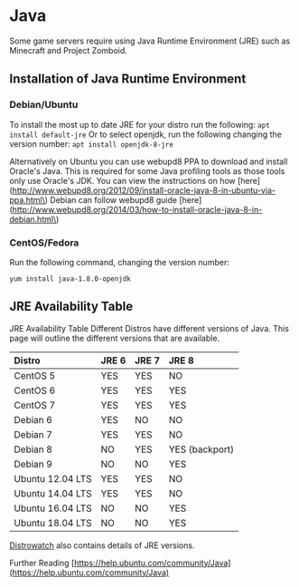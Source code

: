 # Java

Some game servers require using Java Runtime Environment \(JRE\) such as Minecraft and Project Zomboid.

## Installation of Java Runtime Environment

### Debian/Ubuntu

To install the most up to date JRE for your distro run the following: `apt install default-jre` Or to select openjdk, run the following changing the version number: `apt install openjdk-8-jre` 

Alternatively on Ubuntu you can use webupd8 PPA to download and install Oracle's Java. This is required for some Java profiling tools as those tools only use Oracle's JDK. You can view the instructions on how \[here\]\(http://www.webupd8.org/2012/09/install-oracle-java-8-in-ubuntu-via-ppa.html\) Debian can follow webupd8 guide \[here\]\(http://www.webupd8.org/2014/03/how-to-install-oracle-java-8-in-debian.html\)

### CentOS/Fedora

Run the following command, changing the version number:

```text
yum install java-1.8.0-openjdk
```

## JRE Availability Table

JRE Availability Table Different Distros have different versions of Java. This page will outline the different versions that are available.

| Distro | JRE 6 | JRE 7 | JRE 8 |
| :--- | :--- | :--- | :--- |
| CentOS 5 | YES | YES | NO |
| CentOS 6 | YES | YES | YES |
| CentOS 7 | YES | YES | YES |
| Debian 6 | YES | NO | NO |
| Debian 7 | YES | YES | NO |
| Debian 8 | NO | YES | YES \(backport\) |
| Debian 9 | NO | NO | YES |
| Ubuntu 12.04 LTS | YES | YES | NO |
| Ubuntu 14.04 LTS | YES | YES | NO |
| Ubuntu 16.04 LTS | NO | NO | YES |
| Ubuntu 18.04 LTS | NO | NO | YES |

[Distrowatch](https://distrowatch.com) also contains details of JRE versions.

Further Reading [https://help.ubuntu.com/community/Java](https://help.ubuntu.com/community/Java)

